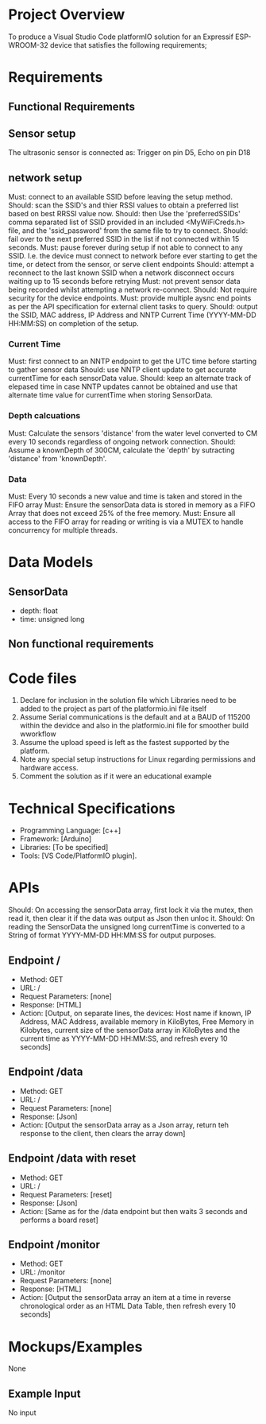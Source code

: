 # Project Overview

To produce a Visual Studio Code platformIO solution for an Expressif ESP-WROOM-32 device that satisfies the following requirements;

# Requirements

## Functional Requirements

## Sensor setup

The ultrasonic sensor is connected as: Trigger on pin D5, Echo on pin D18

## network setup

Must: connect to an available SSID before leaving the setup method.
Should: scan the SSID's and thier RSSI values to obtain a preferred list based on best RRSSI value now.
Should: then Use the 'preferredSSIDs' comma separated list of SSID provided in an included <MyWiFiCreds.h> file, and the 'ssid_password' from the same file to try to connect.
Should: fail over to the next preferred SSID in the list if not connected within 15 seconds.
Must: pause forever during setup if not able to connect to any SSID. I.e. the device must connect to network before ever starting to get the time, or detect from the sensor, or serve client endpoints 
Should: attempt a reconnect to the last known SSID when a network disconnect occurs waiting up to 15 seconds before retrying
Must: not prevent sensor data being recorded whilst attempting a network re-connect. 
Should: Not require security for the device endpoints.
Must: provide multiple aysnc end points as per the API specification for external client tasks to query.
Should: output the SSID, MAC address, IP Address and NNTP Current Time (YYYY-MM-DD HH:MM:SS) on completion of the setup.

### Current Time

Must: first connect to an NNTP endpoint to get the UTC time before starting to gather sensor data
Should: use NNTP client update to get accurate currentTime for each sensorData value.
Should: keep an alternate track of elepased time in case NNTP updates cannot be obtained and use that alternate time value for currentTime when storing SensorData.


### Depth calcuations

Must: Calculate the sensors 'distance' from the water level converted to CM every 10 seconds regardless of ongoing network connection.
Should: Assume a knownDepth of 300CM, calculate the 'depth' by sutracting 'distance' from 'knownDepth'.


### Data

Must: Every 10 seconds a new value and time is taken and stored in the FIFO array
Must: Ensure the sensorData data is stored in memory as a FIFO Array that does not exceed 25% of the free memory. 
Must: Ensure all access to the FIFO array for reading or writing is via a MUTEX to handle concurrency for multiple threads.

# Data Models
## SensorData
- depth: float
- time: unsigned long 


## Non functional requirements
# Code files
1. Declare for inclusion in the solution file which Libraries need to be added to the project as part of the platformio.ini file itself
2. Assume Serial communications is the default and at a BAUD of 115200 within the devidce and also in the platformio.ini file for smoother build wworkflow
3. Assume the upload speed is left as the fastest supported by the platform.
4. Note any special setup instructions for Linux regarding permissions and hardware access.
5. Comment the solution as if it were an educational example

# Technical Specifications
- Programming Language: [c++]
- Framework: [Arduino]
- Libraries: [To be specified]
- Tools: [VS Code/PlatformIO plugin].  

# APIs

Should: On accessing the sensorData array, first lock it via the mutex, then read it, then clear it if the data was output as Json then unloc it.
Should: On reading the SensorData the unsigned long currentTime is converted to a String of format YYYY-MM-DD HH:MM:SS for output purposes.

## Endpoint /
- Method: GET
- URL: /
- Request Parameters: [none]
- Response: [HTML]
- Action: [Output, on separate lines, the devices: Host name if known, IP Address, MAC Address, available memory in KiloBytes, Free Memory in Kilobytes, current size of the sensorData array in KiloBytes and the current time as YYYY-MM-DD HH:MM:SS, and refresh every 10 seconds] 

## Endpoint /data
- Method: GET
- URL: /
- Request Parameters: [none]
- Response: [Json]
- Action: [Output the sensorData array as a Json array, return teh response to the client, then clears the array down] 

## Endpoint /data with reset
- Method: GET
- URL: /
- Request Parameters: [reset]
- Response: [Json]
- Action: [Same as for the /data endpoint but then waits 3 seconds and performs a board reset] 

## Endpoint /monitor
- Method: GET
- URL: /monitor
- Request Parameters: [none]
- Response: [HTML]
- Action: [Output the sensorData array an item at a time in reverse chronological order as an HTML Data Table, then refresh every 10 seconds] 



# Mockups/Examples
None

## Example Input
No input

